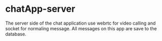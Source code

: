 # chatApp-server
The server side of the chat application use webrtc for video calling and socket for normaling message. 
All messages on this app are save to the database. 
